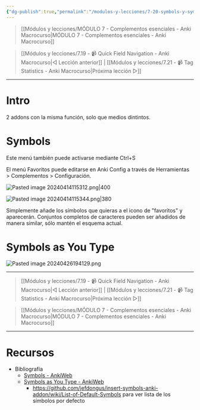 ```yaml
---
{"dg-publish":true,"permalink":"/modulos-y-lecciones/7-20-symbols-y-symbols-as-you-type-anki-macrocurso/","noteIcon":"","updated":"2024-05-15T22:20:32.848+02:00"}
---
```


> [[Módulos y lecciones/MÓDULO 7 - Complementos esenciales - Anki Macrocurso\|MÓDULO 7 - Complementos esenciales - Anki Macrocurso]]

> [[Módulos y lecciones/7.19 - 📹 Quick Field Navigation - Anki Macrocurso\|◁ Lección anterior]] | [[Módulos y lecciones/7.21 - 📹 Tag Statistics - Anki Macrocurso\|Próxima lección ▷]]

---

# Intro
2 addons con la misma función, solo que medios dintintos.

# Symbols
Este menú también puede activarse mediante Ctrl+S

El menú Favoritos puede editarse en Anki Config a través de Herramientas > Complementos > Configuración.

![Pasted image 20240414115312.png|400](/img/user/ANEXOS/Pasted%20image%2020240414115312.png)

![Pasted image 20240414115344.png|380](/img/user/ANEXOS/Pasted%20image%2020240414115344.png)

Simplemente añade los símbolos que quieras a el icono de "favoritos" y aparecerán. Conjuntos completos de caracteres pueden ser añadidos de manera similar, sólo mantén el esquema actual.

# Symbols as You Type
![Pasted image 20240426194129.png](/img/user/ANEXOS/Pasted%20image%2020240426194129.png)

---

> [[Módulos y lecciones/7.19 - 📹 Quick Field Navigation - Anki Macrocurso\|◁ Lección anterior]] | [[Módulos y lecciones/7.21 - 📹 Tag Statistics - Anki Macrocurso\|Próxima lección ▷]]

> [[Módulos y lecciones/MÓDULO 7 - Complementos esenciales - Anki Macrocurso\|MÓDULO 7 - Complementos esenciales - Anki Macrocurso]]

---
# Recursos
- Bibliografía
	- [Symbols - AnkiWeb](https://ankiweb.net/shared/info/1461102936)
	- [Symbols as You Type - AnkiWeb](https://ankiweb.net/shared/info/2040501954)
		- https://github.com/jefdongus/insert-symbols-anki-addon/wiki/List-of-Default-Symbols para ver lista de los símbolos por defecto
